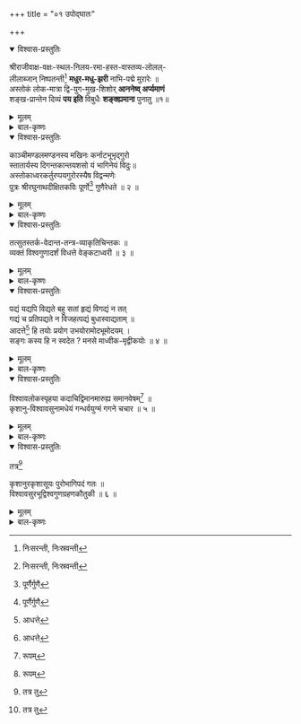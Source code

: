 +++
title = "०१ उपोद्घातः"

+++

<details open><summary>विश्वास-प्रस्तुतिः</summary>

श्रीराजीवाक्ष-वक्षः-स्थल-निलय-रमा-हस्त-वास्तव्य-लोलल्-  
लीलाब्जान् निष्पतन्ती[^1] **मधुर-मधु-झरी** नाभि-पद्मे मुरारेः ॥   
अस्तोकं लोक-मात्रा द्वि-युग-मुख-शिशोर् **आननेष्व् अर्प्यमाणं**   
शङ्ख-प्रान्तेन दिव्यं **पय इति** विबुधैः **शङ्क्ह्यमाना** पुनातु ॥१॥ 

[^1]:
     निःसरन्ती, निःस्रवन्ती
</details>

<details><summary>मूलम्</summary>

श्रीराजीवाक्षवक्षःस्थलनिलयरमाहस्तवास्तव्यलोल   
ल्लीलाब्जान्निष्पतन्ती[^1] मधुरमधुझरी नाभिपद्मे मुरारेः ॥   
अस्तोकं लोकमात्रा द्वियुगमुखशिशोराननेष्वर्प्यमाणं   
शङ्खप्रान्तेन दिव्यं पय इति विबुधैः शङ्क्यमाना पुनातु ॥१॥ 

[^1]:
     निःसरन्ती, निःस्रवन्ती
</details>

<details><summary>बाल-कृष्णः</summary>

अथ तत्रभवान् श्रीवेङ्कटाध्वरिनामा कविः प्रारिप्सितग्रन्थस्य निर्विघ्नपरिसमाप्तिमभिलिप्सुः शिष्टाचारप्राप्तं मङ्गलं तच्च "आशीर्नमस्क्रिया वस्तुनिर्देशो वापि तन्मुखम्" इत्युक्तत्वादत्र आशीरूपमाचरन् प्राह-श्रीराजीवेति । सा मधुरमधुझरी मधुरा मधुनः मकरन्दस्य धारा, अस्मान् सर्वानिति शेषः । पुनातु पवित्रीकरोतु । कीदृशी मधुझरी । श्रीमतो (राजीवे कमले इव अक्षिणी यस्य तस्य) राजीवाक्षस्य विष्णोः “बहुव्रीहौ सक्थ्यक्ष्णोः-" इत्यादिना समासान्तः षच् । वक्षःस्थले निलय आश्लिष्य स्थितिर्यस्यास्तस्या रमाया लक्ष्म्याः "क्षीरोदतनया रमा" इत्यमरः । हस्ते वास्तव्यं वर्तमानं यत् लोलत् चलत् लीलाब्जं विलासार्थ कमलं तस्मात् । श्रीभगवतो हृदये प्रेम्णा परिरभ्य स्थिताया लक्ष्म्याः करस्थलीलाकमलादित्यर्थः । मुरारेर्विष्णोर्नाभिपद्मे निष्पतन्ती निर्गलन्ती, पाठान्तरे तु निःस्रवन्ती स्यन्दमाना । उत्प्रेक्षते । द्वे युगे युग्मे चत्वारीत्यर्थः । “युगं युग्मे कृतादिषु" इत्यमरः । मुखानि यस्य स चासौ शिशुश्च तस्य ब्रह्मण इति यावत् । आननेषु मुखेषु "आननं लपनं मुखम्" इत्यमरः । लोकमात्रा लक्ष्म्या कर्त्र्या "इन्दिरा लोकमाता मा” इत्यमरः। शङ्खप्रान्तेन करणेन, अर्घ्यमाणं प्रेम्णा समर्प्यमाणं, अस्तोकं बहुलं दिवि भवं दिव्यं स्वयं "तत्र भवः' इति यत् । पयः अमृतं, इति विबुधैः देवैः "देवास्त्रिदशा विबुधाः सुराः" इत्यमरः । शङ्कयमाना संभाव्यमाना । मधुझरीति संबन्धः । श्रीविष्णोर्वक्षसि प्रेमाश्लेषेण स्थिता लक्ष्मीः कमलं लीलया भ्रामयामास, तस्माद्गलन्ती मधुधारा भगवन्नाभिकमलं प्रति सङ्गता, तां च दृष्ट्वा लक्ष्मीः प्रेम्णा निजबालकं शङ्खाग्रेणामृतमेव पाययतीति स्तावकै देवैरुत्प्रेक्षितमिति भावः । अत्र लक्ष्मीकरस्थपद्मात् स्रवन्त्यां मधुधारायां दिव्यपयसः संभावनादुत्प्रेक्षालंकारः । तदुक्तम्-"संभावनमथोत्प्रेक्षा प्रकृतस्य समेन यत्" इति । ननूत्प्रेक्षायामपि संभाव्य-संभावनयोरुपमानोपमेयभाव आवश्यकः, स चात्र मुरारेर्नाभिकमलस्य ब्रह्मण आननस्य च यद्यपि संभवति, तथापि लक्ष्मीहस्तस्थपद्मस्य शङ्खस्य च न संभवति । शङ्खस्यैकतो यत्किञ्चिन्मुकुलीभावत्वादेकतश्च विकासशालित्वात् (शङ्खो हि उपरितनभागे प्रसृतः अधोभागे च संकुचितो वर्तते) इति चेत्, श्रीराजीवाक्ष इत्यस्य चन्द्रसूर्याक्ष इत्यर्थः । स यथा-" इरा भू-वाक्-सुराप्सु स्यात्" इत्यमरात् इराशब्दस्य भूवाचकत्वं, तस्य च स्थानवाचकतापि संभवति, तेन श्रियो लक्ष्म्याः इरा स्थानं श्रीरा कमलं, तां आजीवयति विकासयतीति श्रीराजीवः सूर्यः, तथैव 'इरा भू-' इत्यनेनैव कोशेन इराशब्दस्य जलवाचकत्वमपि संभवति, ततश्च इराया जलात् आजीवति उत्पद्यते इति इराजीवश्चन्द्रः, ततश्च श्रीराजीवश्व श्रीराजीवश्च श्रीराजीवौ चन्द्रसूयौँ “सरूपाणामेकशेषः-" इत्येकशेषः । तौ अक्षिणी यस्य स श्रीराजीवाक्षः । एवं च लक्ष्म्याः करस्थितपद्मस्य एकतश्चन्द्रकिरणसंपर्कादन्यतः सूर्यकिरणसंपर्काच्च मुकुलितत्वं विकासशालित्वं च संभवति, तेन शङ्खस्य पद्मस्य चोपमानोपमेयभावः संभवतीति ज्ञेयम् । स्रग्धरा वृत्तमेतत् “ म्रभ्नै र्यानां त्रयेण त्रिमुनियतियुता स्रग्धरा-” इति तल्लक्षणात् ॥१॥

अधुना कविः स्वकीयकाव्यरचनासामर्थ्यप्रकटनाय पूर्वजप्रशंसापूर्वकं वस्य कोविदत्वं प्रपञ्चयन्श्चिकीर्षितं ग्रन्थं प्रतिजानीते-काञ्चीति ।
</details>

<details open><summary>विश्वास-प्रस्तुतिः</summary>

काञ्चीमण्डलमण्डनस्य मखिनः कर्नाटभूभृद्गुरो   
स्तातार्यस्य दिगन्तकान्तयशसो यं भागिनेयं विदुः॥   
अस्तोकाध्वरकर्तुरप्पयगुरोरस्यैष विद्वन्मणेः   
पुत्रः श्रीरघुनाथदीक्षितकविः पूर्णो[^3] गुणैरेधते ॥ २ ॥

[^3]:
     पूर्णैर्गुणै
</details>

<details><summary>मूलम्</summary>

काञ्चीमण्डलमण्डनस्य मखिनः कर्नाटभूभृद्गुरो   
स्तातार्यस्य दिगन्तकान्तयशसो यं भागिनेयं विदुः॥   
अस्तोकाध्वरकर्तुरप्पयगुरोरस्यैष विद्वन्मणेः   
पुत्रः श्रीरघुनाथदीक्षितकविः पूर्णो[^3] गुणैरेधते ॥ २ ॥

[^3]:
     पूर्णैर्गुणै
</details>

<details><summary>बाल-कृष्णः</summary>

काञ्चीमण्डलस्य काञ्चीनगरीराष्ट्रस्य मण्डनः भूषणभूतः तस्य । स्वकीयविद्वत्त्वप्रभावेण काञ्चीराजधान्यां प्रसिद्धस्येति भावः । मखिनः प्रशस्तयज्ञकर्तुः । प्रशंसार्थेऽत्र मतुबर्थ इनिः । “भूम-निन्दा-प्रशंसासु” इत्याद्युक्तेः । कर्नाटभूभृतः कर्नाटदेशाधिपते राज्ञः कृष्णरायसंज्ञकस्य “भूभृद्भूमिधरे नृपे” इत्यमरः । गुरोः वेदादेरध्यापकस्य । यद्यपि " स्यान्निषेकादिकृद्गुरुः " इत्यमरात् " निषेकादीनि कर्माणि यः करोति यथाविधि । संभावयति चान्नेन स विप्रो गुरुरुच्यते” इति मनुस्मृतेश्च गर्भाधानादिसंस्कारकर्तुः पितुरेव गुरुत्वं संभवति, तथापि तथात्रासंभवादध्यापकस्यैव गुरुत्वं ग्रन्थकर्तुरभिप्रेतम् । अन्यथा 'कर्नाटभूभृत्पितुः' इत्येव ब्रूयात् । तथा चाह मनुरपि-" अल्पं वा बहु वा यस्य श्रुतस्योपकरोति यः । तमपीह गुरुं विद्यात् ” इति । एवं च गुरुशब्देनाध्यापकग्रहणे न दोष इत्यलमप्रस्तुतपल्लवितेन । दिगन्तेषु कान्तं मनोहरं श्राव्यमिति यावत् । यशः कीर्तिर्यस्य तस्य । तातार्यस्य ताताचार्यस्य । यं (अप्पयगुरुं ) भागिनेयं भगिनीपुत्रं, भगिनीशब्दात् "स्त्रीभ्यो ढक्” इत्यपत्यार्थे ढक् । “खस्रीयो भागिनेयः स्यात्" इत्यमरः । विदुः जानन्ति । लोका इति शेषः । 'विद ज्ञाने' इत्यस्माल्लट् । “विदो लटो वा” इति उस् । अस्य प्रसिद्धस्य अस्तोकानां बहूनामध्वराणां ज्योतिष्टोमादियागानां “ यज्ञः सवोऽध्वरो यागः” इत्यमरः । कर्तुः अनुष्ठातुः । विद्वत्सु पण्डितेषु मणेः श्रेष्ठस्य, अप्पयगुरोः अप्पयदीक्षितस्य, एष प्रसिद्धः पुत्रः श्रीरघुनाथदीक्षिताख्यः कविः, गुणैः सौशील्यादिकैः पूर्णः सन् एधते वर्धते । शार्दूलविक्रीडितं वृत्तम् । “सूर्याश्वैर्म-स-जास्त-ताः सगुरवः शार्दूलविक्रीडितम्” इति तल्लक्षणात् ॥ २ ॥
</details>

<details open><summary>विश्वास-प्रस्तुतिः</summary>

तत्सुतस्तर्क-वेदान्त-तन्त्र-व्याकृतिचिन्तकः ॥   
व्यक्तं विश्वगुणादर्शं विधत्ते वेङ्कटाध्वरी ॥ ३ ॥
</details>

<details><summary>मूलम्</summary>

तत्सुतस्तर्क-वेदान्त-तन्त्र-व्याकृतिचिन्तकः ॥   
व्यक्तं विश्वगुणादर्शं विधत्ते वेङ्कटाध्वरी ॥ ३ ॥
</details>

<details><summary>बाल-कृष्णः</summary>

तत्सुत इति । तस्य रघुनाथदीक्षितस्य सुतः पुत्रः, तर्कश्च वेदान्तश्च तन्त्रं मीमांसा च व्याकृतिर्व्याकरणं च तेषां चिन्तको विवेचकः ज्ञातेत्यर्थः । वेङ्कटाध्वरी एतन्नामा कविः विश्वगुणादर्शं विश्वस्य जगतो गुणा आदृश्यन्तेऽस्मिन्निति तथाभूतं 'दृशिर् प्रेक्षणे' इत्यस्मादाङ्पूर्वकादधिकरणे घञ् । अथवा विश्वगुणादर्श इति संज्ञा । तथाच "पुंसि संज्ञायां घः प्रायेण" इति घः । एवमन्वर्थचम्पूग्रन्थं, व्यक्तं प्रसिद्धं यथा स्यात्तथा विधत्ते करोति । 'डुधाञ् धारण-पोषणयोः । इत्यस्माद्धातोर्लट् । वृत्तमनुष्टुप् “ पञ्चमं लघु सर्वत्र" इत्यादितल्लक्षणात् ॥ ३ ॥

अथ कविः स्वचिकीर्षितप्रबन्धस्येतरप्रबन्धविलक्षणतामाह-
</details>

<details open><summary>विश्वास-प्रस्तुतिः</summary>

पद्यं यद्यपि विद्यते बहु सतां हृद्यं विगद्यं न तत्   
गद्यं च प्रतिपद्यते न विजहत्पद्यं बुधास्वाद्यताम् ॥   
आदत्ते[^4] हि तयोः प्रयोग उभयोरामोदभूमोदयम् ।   
सङ्गः कस्य हि न स्वदेत ? मनसे माध्वीक-मृद्वीकयोः ॥ ४ ॥

[^4]:
     आधत्ते
</details>

<details><summary>मूलम्</summary>

पद्यं यद्यपि विद्यते बहु सतां हृद्यं विगद्यं न तत्   
गद्यं च प्रतिपद्यते न विजहत्पद्यं बुधास्वाद्यताम् ॥   
आदत्ते[^4] हि तयोः प्रयोग उभयोरामोदभूमोदयम् ।   
सङ्गः कस्य हि न स्वदेत ? मनसे माध्वीक-मृद्वीकयोः ॥ ४ ॥

[^4]:
     आधत्ते
</details>

<details><summary>बाल-कृष्णः</summary>

पद्यमिति । (लोके) यद्यपि पद्यं केवलं श्लोकरूपं काव्यं रघुवंश-कुमारसंभव-माघ-किरातार्जुनीयादिकं, तच्च हृद्यं मनोहारि विद्यते, तथापि तत् विगद्यं गद्यरहितं ( अस्ति तस्मात् ) सतां बहु अतिमनोहरं रसिकानां यथेप्सितमनोहरमित्यर्थः । न भवति । तर्हि गद्यमेव  कर्तव्यमित्याह । गद्यं च गद्यमपि (तत्तु कादम्बर्यादिकं) पद्यं विजहत् पद्यरहितं ( विद्यते, तस्मात्तदपि ) 'ओहाक् त्यागे' इत्यस्मात् शतृप्रत्ययः । बुधानां उभयोरपि मर्मज्ञपण्डितानां, आस्वाद्यतां रुच्यर्हतां न प्रतिपद्यते न प्राप्नोति । तर्हि किंविधमिष्टं स्यादित्याकाङ्क्षायामाह-आदत्ते इति। हि यस्मात् कारणात् तयोर्गद्यपद्ययोरुभयोः प्रयोगः प्रकृष्टो योगः अस्ति यस्मिन् सः, अत्र अर्शआदित्वात् मत्वर्थीयोऽच् । तादृशश्चम्पूप्रबन्धः । “गद्य-पद्यात्मकं काव्यं चम्पूरित्यभिधीयते” इति वचनात् । आमोदस्यानन्दस्य " मुत्प्रीतिः प्रमदो हर्षः प्रमोदामोद-संमदाः” इत्यमरः । भूम्नः अतिशयस्योदयमुत्पत्तिं विधत्ते करोति । हि यतः माध्वीकं मधु च "मधु माध्वीकमद्ययोः" इत्यमरः । मृद्वीका द्राक्षा च "मृद्वीका गोस्तनी द्राक्षा” इत्यमरः । तयोः सङ्गः एकत्र योगः । कस्य मनसे न स्वदेत कस्य मनसि रुचिं नोत्पादयेत् ? अपि तु सर्वस्मै रोचेतेत्यर्थः । 'ष्वद आखादने' इत्यस्य विधिलिडि रूपम् । मनसे इत्यत्र च "रुच्यर्थानां प्रीयमाणः” इति चतुर्थी । अर्थान्तरन्यासोऽत्रालंकारः । विशेषेण सामान्यस्य समर्थनात् । तदुक्तम्-“सामान्यं वा विशेषो वा तदन्येन सम र्थ्यते । यत्र सोऽर्थान्तरन्यासः” इति । वृत्तं शार्दूलविक्रीडितम् । लक्षणं प्राक् (२ श्लोकटीकायां) कथितम् ॥ ४

संप्रति कविः स्वकाव्ये वर्णनीयकथाप्रस्तावमाह  ॥
</details>

<details open><summary>विश्वास-प्रस्तुतिः</summary>

विश्वावलोकस्पृहया कदाचिद्विमानमारुह्य समानवेषम्[^5] ॥   
कृशानु-विश्वावसुनामधेयं गन्धर्वयुग्मं गगने चचार ॥ ५ ॥

[^5]:
     रूपम्
</details>

<details><summary>मूलम्</summary>

विश्वावलोकस्पृहया कदाचिद्विमानमारुह्य समानवेषम्[^5] ॥   
कृशानु-विश्वावसुनामधेयं गन्धर्वयुग्मं गगने चचार ॥ ५ ॥

[^5]:
     रूपम्
</details>

<details><summary>बाल-कृष्णः</summary>

विश्वावलोकेति । कदाचित् विश्वस्य जगतोऽवलोकश्चमत्कारप्रेक्षणं तस्य स्पृहया इच्छया “इच्छा काङ्क्षा स्पृहेहा तृट्' इत्यमरः । समानस्तुल्यो वेष आकल्पः यस्य तत्, कृशानुरिति विश्वावसुरिति च नामधेये नामनी यस्य “नामधेयं  च  नाम”  च  इत्यमरः। तत् गन्धर्वयोर्युग्मं द्वौ गन्धर्वावित्यर्थः । विमानं व्योमयानं “व्योमयानं विमानोऽस्त्री" इत्यमरः । आरुह्याधिरुह्य, गगने आकाशे “ -गगनमनन्तं” इत्यतः "पुंस्याकाश-विहायसी" इत्यन्तोऽमरः । चचार । उपजातिवृत्तम् । “अनन्तरोदीरित (इन्द्रवज्रोपेन्द्रवज्रा) लक्ष्मभाजौ पादौ यदीयावुपजातयस्ताः” इति तल्लक्षणात् ॥ ५॥

द्वयोर्गन्धर्वयोरवस्थाविशेषमाह
</details>

<details open><summary>विश्वास-प्रस्तुतिः</summary>

तत्र[^6]

कृशानुरकृशासूयः पुरोभागिपदं गतः ॥   
विश्वावसुरभूद्विश्वगुणग्रहणकौतुकी ॥ ६ ॥

[^6]:
     तत्र तु
</details>

<details><summary>मूलम्</summary>

तत्र[^6]

कृशानुरकृशासूयः पुरोभागिपदं गतः ॥   
विश्वावसुरभूद्विश्वगुणग्रहणकौतुकी ॥ ६ ॥

[^6]:
     तत्र तु
</details>

<details><summary>बाल-कृष्णः</summary>

-तत्रेति । तत्र द्वयोर्मध्ये इत्यर्थः । कृशानुरिति । कृशानुः कृशानुनामा गन्धर्वः । अकृशा बहुला असूया गुणेषु सत्खपि दोषाविष्करणं " अक्षान्तिरीर्ष्याऽसूया तु दोषारोपो गुणेष्वपि” इत्यमरः । यस्य तथा भूतः सन् , पुरोभागिनः दोषैकदृशः “ दोषैकदृक् पुरोभागी" इत्यमरः । पदं स्थानं “पदं व्यवसित-त्राण-स्थान-लक्ष्माङ्घ्रि-वस्तुषु" इत्यमरः । गतः प्राप्तः अभूत् । अनेन वस्तुतो गुणग्राहित्वेऽपि गुणदार्ढ्यार्थमेव बहिर्दृश्यमानं पुरोभागित्वं नटवत्स्वीकृतमिति सूचितम् । “दार्ढ्याय गुणसमृद्धेः" इत्येतद्ग्रन्थान्ते तेनैवोक्तत्वात् । विश्वावसुस्तु विश्वं वसु धनं यस्येति “वसू रत्ने धने वसु" इत्यमरः । “विश्वस्य वसुराटोः” इत्यनेन विश्वशब्दस्य दीर्घः । विश्वस्य गुणानां ग्रहणे वर्णने कौतुकी कुतूहलवान् । अभूत् आसीत् । अनेन तेनात्मनाम अन्वर्थकं कृतमिति ध्वनितम् । वृत्तमनुष्टुप् । लक्षणं पूर्वम् ( ३ श्लो० टीकायाम् ) उक्तम् ॥ ६ ॥

"पुरोभागिपदं गतः" "विश्वगुणग्रहणकौतुकी” इत्यनेनास्मिन्काव्ये प्राधान्यतया विश्वगुण-दोषवर्णनमेव विषय इति द्योतितं, तत्र प्रथमतः माङ्गल्यतया च "आदित्या जायते वृष्टिवृष्टेरन्नं ततः प्रजाः" इति स्मृतेः “ अथादित्य उदयन् यत्प्राचीं दिशं प्रविशति तेन प्राच्यान्प्राणान् रश्मिषु संनिधत्ते यद्दक्षिणां यत्प्रतीचीं यदधो यदूर्ध्वं यदन्तरा दिशो यत्सर्व प्रकाशयति तेन सर्वान् प्राणान् रश्मिषु संनिधत्ते” इति श्रुतेः जगत्प्राणभूतत्वेन च सूर्यवर्णनमेवोचितमिति द्योतयन्प्रस्तौति_
</details>



